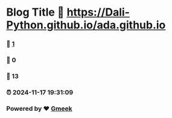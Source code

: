 # Blog Title :link: https://Dali-Python.github.io/ada.github.io 
### :page_facing_up: [1](https://Dali-Python.github.io/ada.github.io/tag.html) 
### :speech_balloon: 0 
### :hibiscus: 13 
### :alarm_clock: 2024-11-17 19:31:09 
### Powered by :heart: [Gmeek](https://github.com/Meekdai/Gmeek)

